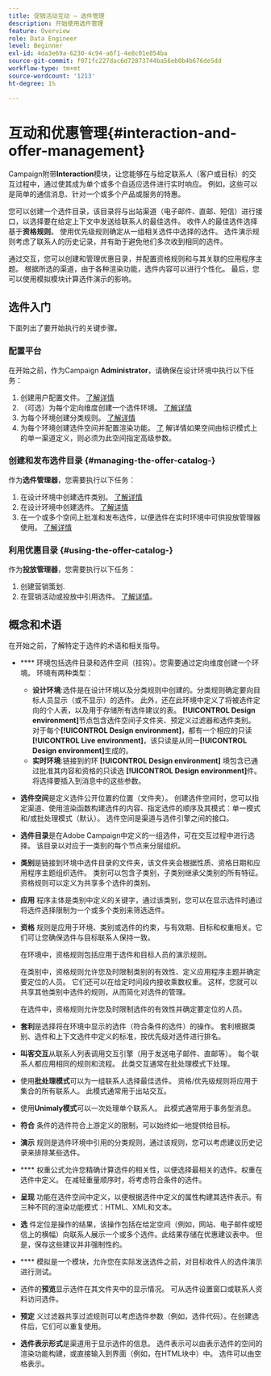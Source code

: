```yaml
---
title: 促销活动互动 — 选件管理
description: 开始使用选件管理
feature: Overview
role: Data Engineer
level: Beginner
exl-id: 4da3e69a-6230-4c94-a6f1-4e8c01e854ba
source-git-commit: f071fc227dac6d72873744ba56eb0b4b676de5dd
workflow-type: tm+mt
source-wordcount: '1213'
ht-degree: 1%

---
```


# 互动和优惠管理{#interaction-and-offer-management}

Campaign附带&#x200B;**Interaction**&#x200B;模块，让您能够在与给定联系人（客户或目标）的交互过程中，通过使其成为单个或多个自适应选件进行实时响应。 例如，这些可以是简单的通信消息、针对一个或多个产品或服务的特惠。

您可以创建一个选件目录，该目录将与出站渠道（电子邮件、直邮、短信）进行接口，以选择要在给定上下文中发送给联系人的最佳选件。 收件人的最佳选件选择基于&#x200B;**资格规则**。 使用优先级规则确定从一组相关选件中选择的选件。 选件演示规则考虑了联系人的历史记录，并有助于避免他们多次收到相同的选件。

通过交互，您可以创建和管理优惠目录，并配置资格规则和与其关联的应用程序主题。 根据所选的渠道，由于各种渲染功能，选件内容可以进行个性化。 最后，您可以使用模拟模块计算选件演示的影响。

## 选件入门

下面列出了要开始执行的关键步骤。

### 配置平台

在开始之前，作为Campaign **Administrator**，请确保在设计环境中执行以下任务：

1. 创建用户配置文件。 [了解详情](interaction-operators.md)
1. （可选）为每个定向维度创建一个选件环境。 [了解详情](interaction-env.md)
1. 为每个环境创建分类规则。 [了解详情](interaction-offer.md#offer-presentation)
1. 为每个环境创建选件空间并配置渲染功能。 [了](interaction-offer-spaces.md)
解详情如果空间由标识模式上的单一渠道定义，则必须为此空间指定高级参数。

### 创建和发布选件目录 {#managing-the-offer-catalog-}

作为&#x200B;**选件管理器**，您需要执行以下任务：

1. 在设计环境中创建选件类别。 [了解详情](interaction-offer-catalog.md#creating-offer-categories)
1. 在设计环境中创建选件。 [了解详情](interaction-offer.md)
1. 在一个或多个空间上批准和发布选件，以便选件在实时环境中可供投放管理器使用。 [了解详情](interaction-offer.md#approve-offers)

### 利用优惠目录 {#using-the-offer-catalog-}

作为&#x200B;**投放管理器**，您需要执行以下任务：

1. 创建营销策划.
1. 在营销活动或投放中引用选件。 [了解详情](interaction-send-offers.md)。


## 概念和术语

在开始之前，了解特定于选件的术语和相关指导。

* **** 环境包括选件目录和选件空间（挂钩）。您需要通过定向维度创建一个环境。
环境有两种类型：

   * **设计环境**:选件是在设计环境以及分类规则中创建的。分类规则确定要向目标人员显示（或不显示）的选件。 此外，还在此环境中定义了将被选件定向的个人表，以及用于存储所有选件建议的表。 **[!UICONTROL Design environment]**&#x200B;节点包含选件空间子文件夹、预定义过滤器和选件类别。 对于每个&#x200B;**[!UICONTROL Design environment]**，都有一个相应的只读&#x200B;**[!UICONTROL Live environment]**，该只读是从同一&#x200B;**[!UICONTROL Design environment]**&#x200B;生成的。
   * **实时环境**:链接到的环 **[!UICONTROL Design environment]** 境包含已通过批准其内容和资格的只读选 **[!UICONTROL Design environment]**&#x200B;件。将选择要插入到消息中的这些参数。

* **选件空间**&#x200B;是定义选件公开位置的位置（文件夹）。 创建选件空间时，您可以指定渠道、使用渲染函数构建选件的内容、指定选件的顺序及其模式：单一模式和/或批处理模式（默认）。 选件空间是渠道与选件引擎之间的接口。
* **选件目录**&#x200B;是在Adobe Campaign中定义的一组选件，可在交互过程中进行选择。 该目录以对应于一类别的每个节点来分层组织。
* **类别**&#x200B;是链接到环境中选件目录的文件夹，该文件夹会根据性质、资格日期和应用程序主题组织选件。 类别可以包含子类别，子类别继承父类别的所有特征。 资格规则可以定义为共享多个选件的类别。
* **应用** 程序主体是类别中定义的关键字，通过该类别，您可以在显示选件时通过将选件选择限制为一个或多个类别来筛选选件。
* **资格** 规则是应用于环境、类别或选件的约束，与有效期、目标和权重相关。它们可让您确保选件与目标联系人保持一致。

   在环境中，资格规则包括应用于选件和目标人员的演示规则。

   在类别中，资格规则允许您及时限制类别的有效性、定义应用程序主题并确定要定位的人员。 它们还可以在给定时间段内接收乘数权重。 这样，您就可以共享其他类别中选件的规则，从而简化对选件的管理。

   在选件中，资格规则允许您及时限制选件的有效性并确定要定位的人员。

* **套利**&#x200B;是选择将在环境中显示的选件（符合条件的选件）的操作。 套利根据类别、选件和上下文选件中定义的标准，按优先级对选件进行排名。
* **叫客交互**&#x200B;从联系人列表调用交互引擎（用于发送电子邮件、直邮等）。 每个联系人都应用相同的规则和流程。 此类交互通常在批处理模式下处理。
* 使用&#x200B;**批处理模式**&#x200B;可以为一组联系人选择最佳选件。 资格/优先级规则将应用于集合的所有联系人。 此模式通常用于出站交互。
* 使用&#x200B;**Unimaly模式**&#x200B;可以一次处理单个联系人。 此模式通常用于事务型消息。
* **符合** 条件的选件符合上游定义的限制，可以始终如一地提供给目标。
* **演示** 规则是选件环境中引用的分类规则，通过该规则，您可以考虑建议历史记录来排除某些选件。
* **** 权重公式允许您精确计算选件的相关性，以便选择最相关的选件。权重在选件中定义。 在减轻重量顺序时，将考虑符合条件的选件。
* **呈现** 功能在选件空间中定义，以便根据选件中定义的属性构建其选件表示。有三种不同的渲染功能模式：HTML、XML和文本。
* **选** 件定位是操作的结果，该操作包括在给定空间（例如，网站、电子邮件或短信上的横幅）向联系人展示一个或多个选件。此结果存储在优惠建议表中。 但是，保存这些建议并非强制性的。
* **** 模拟是一个模块，允许您在实际发送选件之前，对目标收件人的选件演示进行测试。
* 选件的&#x200B;**预览**&#x200B;显示选件在其文件夹中的显示情况。 可从选件设置窗口或联系人资料访问选件。
* **预定** 义过滤器共享过滤规则可以考虑选件参数（例如，选件代码）。在创建选件后，它们可以重复使用。
* **选件表示形式**&#x200B;是渠道用于显示选件的信息。 选件表示可以由表示选件的空间的渲染功能构建，或直接输入到界面（例如，在HTML块中）中。 选件可以由空格表示。
